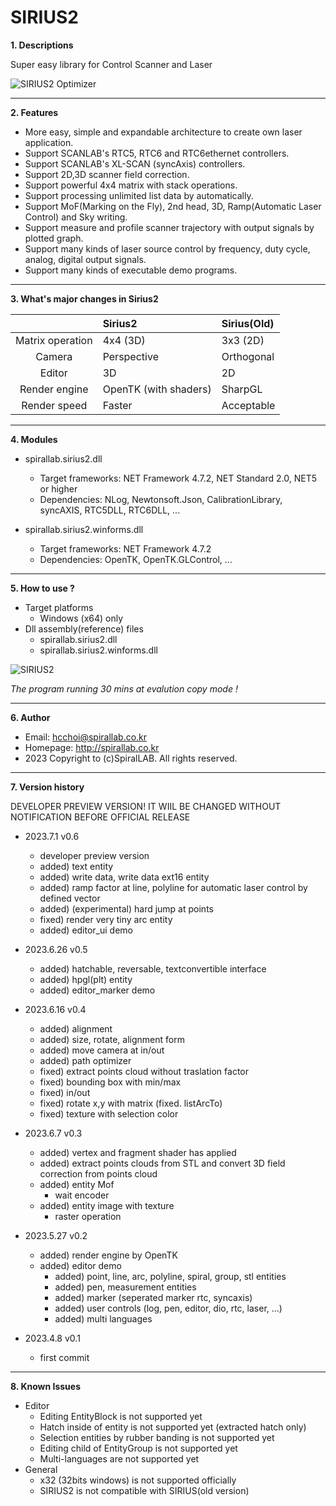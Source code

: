 # SIRIUS2 

**1. Descriptions**

 Super easy library for Control Scanner and Laser

![SIRIUS2 Optimizer](https://private-user-images.githubusercontent.com/58460570/249657919-316009a6-dd89-4449-a998-1b1919e5817e.png?jwt=eyJhbGciOiJIUzI1NiIsInR5cCI6IkpXVCJ9.eyJrZXkiOiJrZXkxIiwiZXhwIjoxNjg4MDA2Njk2LCJuYmYiOjE2ODgwMDYzOTYsInBhdGgiOiIvNTg0NjA1NzAvMjQ5NjU3OTE5LTMxNjAwOWE2LWRkODktNDQ0OS1hOTk4LTFiMTkxOWU1ODE3ZS5wbmc_WC1BbXotQWxnb3JpdGhtPUFXUzQtSE1BQy1TSEEyNTYmWC1BbXotQ3JlZGVudGlhbD1BS0lBSVdOSllBWDRDU1ZFSDUzQSUyRjIwMjMwNjI5JTJGdXMtZWFzdC0xJTJGczMlMkZhd3M0X3JlcXVlc3QmWC1BbXotRGF0ZT0yMDIzMDYyOVQwMjM5NTZaJlgtQW16LUV4cGlyZXM9MzAwJlgtQW16LVNpZ25hdHVyZT01ZGJkZjc4YjMxMDY1ZDA1MzRlMDZlZGJiMzVjOTEzY2MzODMwMWVlNWZhNTNiOGRmNGRmNzQwMWY1MzcxYzljJlgtQW16LVNpZ25lZEhlYWRlcnM9aG9zdCZhY3Rvcl9pZD0wJmtleV9pZD0wJnJlcG9faWQ9MCJ9.AQZ1YXs3OrSbZKtW21bFm_opuV6BpYrhu0rPU_re7pk)


----


**2. Features**

 - More easy, simple and expandable architecture to create own laser application.
 - Support SCANLAB's RTC5, RTC6 and RTC6ethernet controllers.
 - Support SCANLAB's XL-SCAN (syncAxis) controllers.
 - Support 2D,3D scanner field correction.
 - Support powerful 4x4 matrix with stack operations.
 - Support processing unlimited list data by automatically.
 - Support MoF(Marking on the Fly), 2nd head, 3D, Ramp(Automatic Laser Control) and Sky writing.
 - Support measure and profile scanner trajectory with output signals by plotted graph.
 - Support many kinds of laser source control by frequency, duty cycle, analog, digital output signals.
 - Support many kinds of executable demo programs.


----


**3. What's major changes in Sirius2**

|                       |                         Sirius2                       |      Sirius(Old)       |
| :--------------------:|:------------------------------------------------------|:-----------------------|
| Matrix operation      |4x4 (3D)                                               |3x3 (2D)                |
| Camera                |Perspective                                            |Orthogonal              |
| Editor                |3D                                                     |2D                      |
| Render engine         |OpenTK (with shaders)                                  |SharpGL                 |
| Render speed          |Faster                                                 |Acceptable              |


----


**4. Modules**

 - spirallab.sirius2.dll
    - Target frameworks: NET Framework 4.7.2, NET Standard 2.0, NET5 or higher 
    - Dependencies: NLog, Newtonsoft.Json, CalibrationLibrary, syncAXIS, RTC5DLL, RTC6DLL, ...

 - spirallab.sirius2.winforms.dll
    - Target frameworks: NET Framework 4.7.2
    - Dependencies: OpenTK, OpenTK.GLControl, ...


----


**5. How to use ?**

 - Target platforms
    - Windows (x64) only
 - Dll assembly(reference) files
    - spirallab.sirius2.dll 
	- spirallab.sirius2.winforms.dll

![SIRIUS2](https://private-user-images.githubusercontent.com/58460570/249657413-ab733ce4-085a-4675-9446-0e7967099173.png?jwt=eyJhbGciOiJIUzI1NiIsInR5cCI6IkpXVCJ9.eyJrZXkiOiJrZXkxIiwiZXhwIjoxNjg4MDA2NDgwLCJuYmYiOjE2ODgwMDYxODAsInBhdGgiOiIvNTg0NjA1NzAvMjQ5NjU3NDEzLWFiNzMzY2U0LTA4NWEtNDY3NS05NDQ2LTBlNzk2NzA5OTE3My5wbmc_WC1BbXotQWxnb3JpdGhtPUFXUzQtSE1BQy1TSEEyNTYmWC1BbXotQ3JlZGVudGlhbD1BS0lBSVdOSllBWDRDU1ZFSDUzQSUyRjIwMjMwNjI5JTJGdXMtZWFzdC0xJTJGczMlMkZhd3M0X3JlcXVlc3QmWC1BbXotRGF0ZT0yMDIzMDYyOVQwMjM2MjBaJlgtQW16LUV4cGlyZXM9MzAwJlgtQW16LVNpZ25hdHVyZT00NWI1ODZkMDNkODA1NDRiODVmNzk5MTIzNWIwYTU4NzhmMTlkNTdhNWZlMTYyZTQ4YWQ2NDRiMTEyMmIxZWNhJlgtQW16LVNpZ25lZEhlYWRlcnM9aG9zdCZhY3Rvcl9pZD0wJmtleV9pZD0wJnJlcG9faWQ9MCJ9.UqrLf8naAEVhFj4TlEyx4R2N475qSUjrEC-XGBqqPoE)

 *The program running 30 mins at evalution copy mode !*
 
  
----


**6. Author**
 
 - Email: hcchoi@spirallab.co.kr
 - Homepage: http://spirallab.co.kr
 - 2023 Copyright to (c)SpiralLAB. All rights reserved.
 

----


**7. Version history**

DEVELOPER PREVIEW VERSION! IT WIIL BE CHANGED WITHOUT NOTIFICATION BEFORE OFFICIAL RELEASE  

* 2023.7.1 v0.6
  - developer preview version 
  - added) text entity 
  - added) write data, write data ext16 entity
  - added) ramp factor at line, polyline for automatic laser control by defined vector
  - added) (experimental) hard jump at points 
  - fixed) render very tiny arc entity
  - added) editor_ui demo

* 2023.6.26 v0.5
  - added) hatchable, reversable, textconvertible interface
  - added) hpgl(plt) entity
  - added) editor_marker demo

* 2023.6.16 v0.4
  - added) alignment 
  - added) size, rotate, alignment form
  - added) move camera at in/out
  - added) path optimizer
  - fixed) extract points cloud without traslation factor
  - fixed) bounding box with min/max
  - fixed) in/out 
  - fixed) rotate x,y with matrix (fixed. listArcTo)
  - fixed) texture with selection color

* 2023.6.7 v0.3
  - added) vertex and fragment shader has applied
  - added) extract points clouds from STL and convert 3D field correction from points cloud
  - added) entity Mof 
     - wait encoder 
  - added) entity image with texture
     -  raster operation 

* 2023.5.27 v0.2
   - added) render engine by OpenTK
   - added) editor demo
      - added) point, line, arc, polyline, spiral, group, stl entities
      - added) pen, measurement entities
      - added) marker (seperated marker rtc, syncaxis)
      - added) user controls (log, pen, editor, dio, rtc, laser, ...)
      - added) multi languages

* 2023.4.8 v0.1
   - first commit 
  

----


**8. Known Issues**

* Editor
  - Editing EntityBlock is not supported yet
  - Hatch inside of entity is not supported yet (extracted hatch only)
  - Selection entities by rubber banding is not supported yet
  - Editing child of EntityGroup is not supported yet
  - Multi-languages are not supported yet
* General
  - x32 (32bits windows) is not supported officially
  - SIRIUS2 is not compatible with SIRIUS(old version)
  
   
